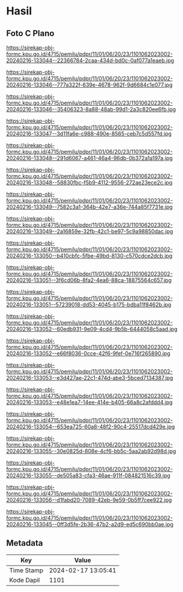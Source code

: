 # Hasil

## Foto C Plano

https://sirekap-obj-formc.kpu.go.id/4715/pemilu/pdpr/11/01/06/20/23/1101062023002-20240216-133044--22366784-2caa-434d-bd0c-0af077a1eaeb.jpg

https://sirekap-obj-formc.kpu.go.id/4715/pemilu/pdpr/11/01/06/20/23/1101062023002-20240216-133046--777a322f-639e-4678-962f-9d6684c1e077.jpg

https://sirekap-obj-formc.kpu.go.id/4715/pemilu/pdpr/11/01/06/20/23/1101062023002-20240216-133046--35406323-8a88-48ab-99d1-2a3c820ee6fb.jpg

https://sirekap-obj-formc.kpu.go.id/4715/pemilu/pdpr/11/01/06/20/23/1101062023002-20240216-133047--3d11fa6e-c988-490e-8565-ceb7c5d557fd.jpg

https://sirekap-obj-formc.kpu.go.id/4715/pemilu/pdpr/11/01/06/20/23/1101062023002-20240216-133048--291d6067-a461-46a4-96db-0b372a1a197a.jpg

https://sirekap-obj-formc.kpu.go.id/4715/pemilu/pdpr/11/01/06/20/23/1101062023002-20240216-133048--58830fbc-f5b9-4112-9556-272ae23ece2c.jpg

https://sirekap-obj-formc.kpu.go.id/4715/pemilu/pdpr/11/01/06/20/23/1101062023002-20240216-133049--7582c3a1-364b-42e7-a36e-744a85f7731e.jpg

https://sirekap-obj-formc.kpu.go.id/4715/pemilu/pdpr/11/01/06/20/23/1101062023002-20240216-133049--2a16859e-32fb-42c1-be97-5c9a98850dac.jpg

https://sirekap-obj-formc.kpu.go.id/4715/pemilu/pdpr/11/01/06/20/23/1101062023002-20240216-133050--b410cbfc-5fbe-49bd-8130-c570cdce2dcb.jpg

https://sirekap-obj-formc.kpu.go.id/4715/pemilu/pdpr/11/01/06/20/23/1101062023002-20240216-133051--3f6cd06b-8fa2-4ea6-88ca-18875564c657.jpg

https://sirekap-obj-formc.kpu.go.id/4715/pemilu/pdpr/11/01/06/20/23/1101062023002-20240216-133051--57239018-dd53-4045-b175-bdba11f8462b.jpg

https://sirekap-obj-formc.kpu.go.id/4715/pemilu/pdpr/11/01/06/20/23/1101062023002-20240216-133052--60edb931-9e09-4cd4-9b5b-6444058c5aad.jpg

https://sirekap-obj-formc.kpu.go.id/4715/pemilu/pdpr/11/01/06/20/23/1101062023002-20240216-133052--e66f8036-0cce-42f6-9fef-0e716f265890.jpg

https://sirekap-obj-formc.kpu.go.id/4715/pemilu/pdpr/11/01/06/20/23/1101062023002-20240216-133053--e3d427ae-22c1-474d-abe3-5bced7134387.jpg

https://sirekap-obj-formc.kpu.go.id/4715/pemilu/pdpr/11/01/06/20/23/1101062023002-20240216-133053--e48e1ea7-14ee-414e-b405-66a8c2afddd4.jpg

https://sirekap-obj-formc.kpu.go.id/4715/pemilu/pdpr/11/01/06/20/23/1101062023002-20240216-133054--653ea725-60a8-48f2-90c4-25517dcd429e.jpg

https://sirekap-obj-formc.kpu.go.id/4715/pemilu/pdpr/11/01/06/20/23/1101062023002-20240216-133055--30e0825d-808e-4cf6-bb5c-5aa2ab92d98d.jpg

https://sirekap-obj-formc.kpu.go.id/4715/pemilu/pdpr/11/01/06/20/23/1101062023002-20240216-133055--de505a83-cfa3-46ae-911f-084821516c39.jpg

https://sirekap-obj-formc.kpu.go.id/4715/pemilu/pdpr/11/01/06/20/23/1101062023002-20240216-133056--d1fabd20-7089-42eb-9e59-0b5ff7cee922.jpg

https://sirekap-obj-formc.kpu.go.id/4715/pemilu/pdpr/11/01/06/20/23/1101062023002-20240216-133045--0ff3d5fe-2b36-47b2-a2d9-ed5c690bb0ae.jpg


## Metadata

| Key        | Value               |
| ---------- | ------------------- |
| Time Stamp | 2024-02-17 13:05:41 |
| Kode Dapil | 1101                |




